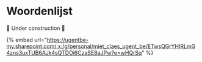# Woordenlijst

🚧 Under construction 🚧

{% embed url="https://ugentbe-my.sharepoint.com/:x:/g/personal/miet_claes_ugent_be/ETwsQGrYHIRLmG4zns3uxTUB6AJk4sQTDOi6CzaSE8aJPw?e=wHQrSq" %}
